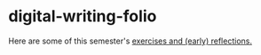 # digital-writing-folio

Here are some of this semester's [exercises and (early) reflections.](https://github.com/rubyhillsmith/digital-writing-folio/blob/main/exercises.md)

